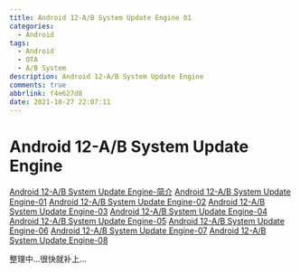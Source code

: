 ```yaml
---
title: Android 12-A/B System Update Engine 01
categories:
  - Android
tags:
  - Android
  - OTA
  - A/B System
description: Android 12-A/B System Update Engine
comments: true
abbrlink: f4e627d8
date: 2021-10-27 22:07:11
---
```

<!--more-->
<meta name="referrer" content="no-referrer"/>


# Android 12-A/B System Update Engine
[Android 12-A/B System Update Engine-简介](https://journeyos.github.io/archives/dd679192.html)
[Android 12-A/B System Update Engine-01](https://journeyos.github.io/archives/f4e627d8.html)
[Android 12-A/B System Update Engine-02](https://journeyos.github.io/archives/f4e511d8.html)
[Android 12-A/B System Update Engine-03](https://journeyos.github.io/archives/84bf1fe3.html)
[Android 12-A/B System Update Engine-04](https://journeyos.github.io/archives/1adb8a40.html)
[Android 12-A/B System Update Engine-05](https://journeyos.github.io/archives/6ddcbad6.html)
[Android 12-A/B System Update Engine-06](https://journeyos.github.io/archives/f4d5eb6c.html)
[Android 12-A/B System Update Engine-07](https://journeyos.github.io/archives/83d2dbfa.html)
[Android 12-A/B System Update Engine-08](https://journeyos.github.io/archives/136dc66b.html)


整理中...很快就补上...